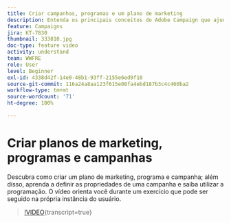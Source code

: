 ```yaml
---
title: Criar campanhas, programas e um plano de marketing
description: Entenda os principais conceitos do Adobe Campaign que ajudam a planejar, executar e medir com eficiência as campanhas de marketing entre canais.
feature: Campaigns
jira: KT-7830
thumbnail: 333810.jpg
doc-type: feature video
activity: understand
team: WWFRE
role: User
level: Beginner
exl-id: 4338d42f-14e0-48b1-93ff-2155e6ed9f10
source-git-commit: 116a24a8aa123f615e08fa4ebd187b3c4c460ba2
workflow-type: tm+mt
source-wordcount: '71'
ht-degree: 100%

---
```


# Criar planos de marketing, programas e campanhas

Descubra como criar um plano de marketing, programa e campanha; além disso, aprenda a definir as propriedades de uma campanha e saiba utilizar a programação.
O vídeo orienta você durante um exercício que pode ser seguido na própria instância do usuário.

>[!VIDEO](https://video.tv.adobe.com/v/333810?quality=12&learn=on){transcript=true}
